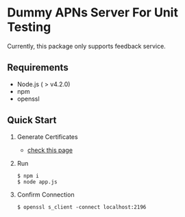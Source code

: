 # Dummy APNs Server For Unit Testing
Currently, this package only supports feedback service.

## Requirements
- Node.js ( > v4.2.0)
- npm
- openssl

## Quick Start
1. Generate Certificates
    - [check this page](http://engineering.circle.com/https-authorized-certs-with-node-js/)
1. Run

    ```
    $ npm i
    $ node app.js
    ```
1. Confirm Connection

    ```
    $ openssl s_client -connect localhost:2196
    ```
